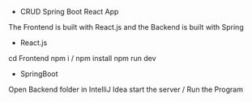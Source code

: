 - CRUD Spring Boot React App

The Frontend is built with React.js and the Backend is built with Spring

- React.js
  
cd Frontend
npm i / npm install
npm run dev

- SpringBoot
  
 Open Backend folder in IntelliJ Idea
 start the server / Run the Program 
